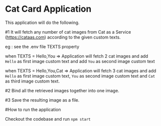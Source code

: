 # Cat Card Application
This application will do the following.

#1 It will fetch any number of cat images from Cat as a Service (https://cataas.com) according to the given custom texts.

eg : see the .env file TEXTS property

when TEXTS = Hello,You => Application will fetch 2 cat images and add `Hello` as first image custom text and add `You` as second image custom text 

when TEXTS = Hello,You,Cat => Application will fetch 3 cat images and add `Hello` as first image custom text, `You` as second image custom text and `Cat` as third image custom text.

#2 Bind all the retrieved images together into one image.

#3 Save the resulting image as a file.

#How to run the application

Checkout the codebase and run `npm start`





